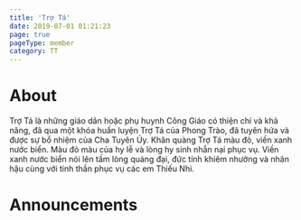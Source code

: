 ```yaml
---
title: 'Trợ Tá'
date: 2019-07-01 01:21:23
page: true
pageType: member
category: TT
---
```


# About
Trợ Tá là những giáo dân hoặc phụ huynh Công Giáo có thiện chí và khả
năng, đã qua một khóa huấn luyện Trợ Tá của Phong Trào, đã tuyên hứa và
được sự bổ nhiệm của Cha Tuyên Úy. Khăn quàng Trợ Tá màu đỏ, viền xanh
nước biển. Màu đỏ màu của hy lễ và lòng hy sinh nhẫn nại phục vụ. Viền
xanh nước biển nói lên tấm lòng quảng đại, đức tính khiêm nhường và
nhân hậu cùng với tinh thần phục vụ các em Thiếu Nhi.

# Announcements
